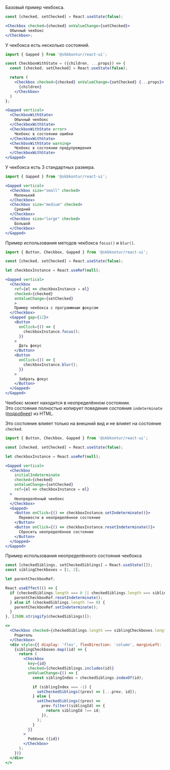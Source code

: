 Базовый пример чекбокса.

```jsx harmony
const [checked, setChecked] = React.useState(false);

<Checkbox checked={checked} onValueChange={setChecked}>
  Обычный чекбокс
</Checkbox>;
```

У чекбокса есть несколько состояний.

```jsx harmony
import { Gapped } from '@skbkontur/react-ui';

const CheckboxWithState = ({children, ...props}) => {
  const [checked, setChecked] = React.useState(false);

  return (
    <Checkbox checked={checked} onValueChange={setChecked} {...props}>
      {children}
    </Checkbox>
  )
};

<Gapped vertical>
  <CheckboxWithState>
    Обычный чекбокс
  </CheckboxWithState>
  <CheckboxWithState error>
    Чекбокс в состоянии ошибки
  </CheckboxWithState>
  <CheckboxWithState warning>
    Чекбокс в состоянии предупреждения
  </CheckboxWithState>
</Gapped>
```

У чекбокса есть 3 стандартных размера.

```jsx harmony
import { Gapped } from '@skbkontur/react-ui';

<Gapped vertical>
  <Checkbox size="small" checked>
    Маленький
  </Checkbox>
  <Checkbox size="medium" checked>
    Средний
  </Checkbox>
  <Checkbox size="large" checked>
    Большой
  </Checkbox>
</Gapped>
```

Пример использования методов чекбокса `focus()` и `blur()`.

```jsx harmony
import { Button, Checkbox, Gapped } from '@skbkontur/react-ui';

const [checked, setChecked] = React.useState(false);

let checkboxInstance = React.useRef(null);

<Gapped vertical>
  <Checkbox
    ref={el => checkboxInstance = el}
    checked={checked}
    onValueChange={setChecked}
    >
    Пример чекбокса с программным фокусом
  </Checkbox>
  <Gapped gap={12}>
    <Button
      onClick={() => {
        checkboxInstance.focus();
      }}
    >
      Дать фокус
    </Button>
    <Button
      onClick={() => {
        checkboxInstance.blur();
      }}
    >
      Забрать фокус
    </Button>
  </Gapped>
</Gapped>
```

Чекбокс может находится в неопределённом состоянии. <br/> Это состояние полностью копирует поведение состояния `indeterminate` ([подробнее](https://developer.mozilla.org/en-US/docs/Web/HTML/Element/input/checkbox#indeterminate_state_checkboxes)) из HTML.

Это состояние влияет только на внешний вид и не влияет на состояние `checked`.

```jsx harmony
import { Button, Checkbox, Gapped } from '@skbkontur/react-ui';

const [checked, setChecked] = React.useState(false);

let checkboxInstance = React.useRef(null);

<Gapped vertical>
  <Checkbox
    initialIndeterminate
    checked={checked}
    onValueChange={setChecked}
    ref={el => checkboxInstance = el}
  >
    Неопределённый чекбокс
  </Checkbox>
  <Gapped>
    <Button onClick={() => checkboxInstance.setIndeterminate()}>
      Перевести в неопределённое состояние
    </Button>
    <Button onClick={() => checkboxInstance.resetIndeterminate()}>
      Сбросить неопределённое состояние
    </Button>
  </Gapped>
</Gapped>
```

Пример использования неопределённого состояния чекбокса

```jsx harmony
const [checkedSiblings, setCheckedSiblings] = React.useState([]);
const siblingCheckboxes = [1, 2];

let parentCheckboxRef;

React.useEffect(() => {
  if (checkedSiblings.length === 0 || checkedSiblings.length === siblingCheckboxes.length) {
    parentCheckboxRef.resetIndeterminate();
  } else if (checkedSiblings.length !== 0) {
    parentCheckboxRef.setIndeterminate();
  }
}, [JSON.stringify(checkedSiblings)]);

<>
  <Checkbox checked={checkedSiblings.length === siblingCheckboxes.length} ref={(el) => (parentCheckboxRef = el)}>
    Родитель
  </Checkbox>
  <div style={{ display: 'flex', flexDirection: 'column', marginLeft: '20px' }}>
    {siblingCheckboxes.map((id) => {
      return (
        <Checkbox
          key={id}
          checked={checkedSiblings.includes(id)}
          onValueChange={() => {
            const siblingIndex = checkedSiblings.indexOf(id);

            if (siblingIndex === -1) {
              setCheckedSiblings((prev) => [...prev, id]);
            } else {
              setCheckedSiblings((prev) =>
                prev.filter((siblingId) => {
                  return siblingId !== id;
                }),
              );
            }
          }}
        >
          Ребёнок ({id})
        </Checkbox>
      );
    })}
  </div>
</>
```
